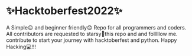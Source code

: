 # ✨Hacktoberfest2022✨
A Simple😉 and beginner friendly😊 Repo for all programmers and coders. All contributors are requested to starsy🌟this repo and and folllllow me. contribute to start your journey with hacktoberfest and python. Happy Hacking💻!!! 





